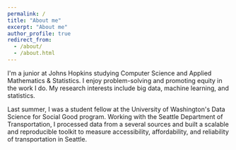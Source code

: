 ```yaml
---
permalink: /
title: "About me"
excerpt: "About me"
author_profile: true
redirect_from: 
  - /about/
  - /about.html
---
```


I'm a junior at Johns Hopkins studying Computer Science and Applied Mathematics & Statistics. I enjoy problem-solving and promoting equity in the work I do. My research interests include big data, machine learning, and statistics. 

Last summer, I was a student fellow at the University of Washington's Data Science for Social Good program. Working with the Seattle Department of Transportation, I processed data from a several sources and built a scalable and reproducible toolkit to measure accessibility, affordability, and reliability of transportation in Seattle.
